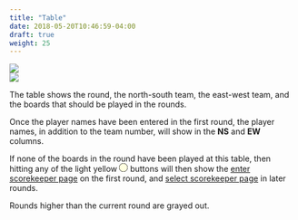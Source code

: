 ```yaml
---
title: "Table"
date: 2018-05-20T10:46:59-04:00
draft: true
weight: 25
---
```


<div class="withBorder">

<img src="../../images/gen/TableRound1.png" />

</div>

<div class="withBorder">

<img src="../../images/gen/TableRound2.png" />

</div>

The table shows the round, the north-south team, the east-west team, and the boards that should be played in the rounds.

Once the player names have been entered in the first round, the player names, in addition to the team number, will show in the **NS** and **EW** columns.

If none of the boards in the round have been played at this table, then hitting any of the light yellow
<svg width="15.00" height="15.00" viewBox="-10.1 -10.1 20.2 20.2" class="piechart" style="display: inline-block;">
  <circle cx="0" cy="0" r="10" fill="lightyellow" stroke="black" stroke-width="1" stroke="black" stroke-width="1"></circle>
</svg>
buttons will then show the [enter scorekeeper page](../enterscorekeepername/) on the first round, and [select scorekeeper page](../selectscorekeepername/) in later rounds.

Rounds higher than the current round are grayed out.